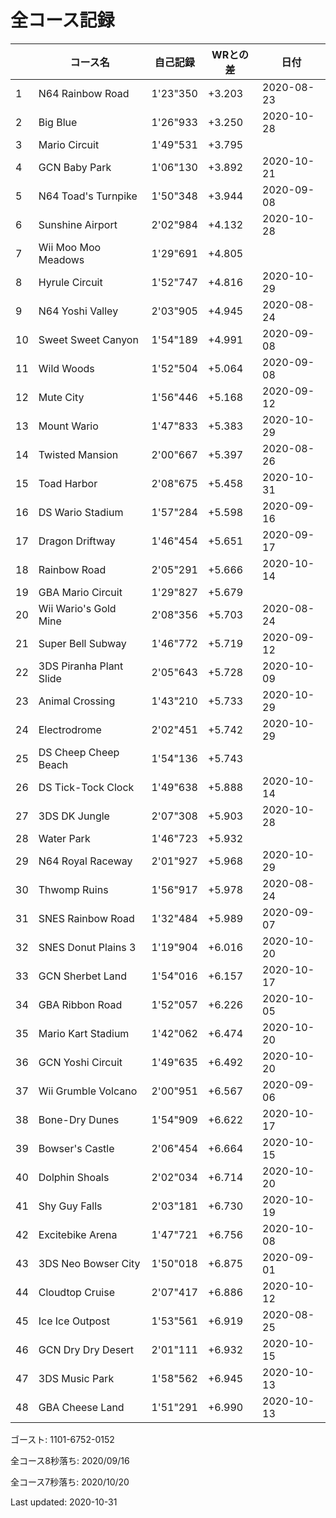 # 全コース記録

||コース名|自己記録|WRとの差|日付
|--|--|--|--|--|
|1|N64 Rainbow Road|1'23"350|+3.203|2020-08-23|
|2|Big Blue|1'26"933|+3.250|2020-10-28|
|3|Mario Circuit|1'49"531|+3.795||
|4|GCN Baby Park|1'06"130|+3.892|2020-10-21|
|5|N64 Toad's Turnpike|1'50"348|+3.944|2020-09-08|
|6|Sunshine Airport|2'02"984|+4.132|2020-10-28|
|7|Wii Moo Moo Meadows|1'29"691|+4.805||
|8|Hyrule Circuit|1'52"747|+4.816|2020-10-29|
|9|N64 Yoshi Valley|2'03"905|+4.945|2020-08-24|
|10|Sweet Sweet Canyon|1'54"189|+4.991|2020-09-08|
|11|Wild Woods|1'52"504|+5.064|2020-09-08|
|12|Mute City|1'56"446|+5.168|2020-09-12|
|13|Mount Wario|1'47"833|+5.383|2020-10-29|
|14|Twisted Mansion|2'00"667|+5.397|2020-08-26|
|15|Toad Harbor|2'08"675|+5.458|2020-10-31|
|16|DS Wario Stadium|1'57"284|+5.598|2020-09-16|
|17|Dragon Driftway|1'46"454|+5.651|2020-09-17|
|18|Rainbow Road|2'05"291|+5.666|2020-10-14|
|19|GBA Mario Circuit|1'29"827|+5.679||
|20|Wii Wario's Gold Mine|2'08"356|+5.703|2020-08-24|
|21|Super Bell Subway|1'46"772|+5.719|2020-09-12|
|22|3DS Piranha Plant Slide|2'05"643|+5.728|2020-10-09|
|23|Animal Crossing|1'43"210|+5.733|2020-10-29|
|24|Electrodrome|2'02"451|+5.742|2020-10-29|
|25|DS Cheep Cheep Beach|1'54"136|+5.743||
|26|DS Tick-Tock Clock|1'49"638|+5.888|2020-10-14|
|27|3DS DK Jungle|2'07"308|+5.903|2020-10-28|
|28|Water Park|1'46"723|+5.932||
|29|N64 Royal Raceway|2'01"927|+5.968|2020-10-29|
|30|Thwomp Ruins|1'56"917|+5.978|2020-08-24|
|31|SNES Rainbow Road|1'32"484|+5.989|2020-09-07|
|32|SNES Donut Plains 3|1'19"904|+6.016|2020-10-20|
|33|GCN Sherbet Land|1'54"016|+6.157|2020-10-17|
|34|GBA Ribbon Road|1'52"057|+6.226|2020-10-05|
|35|Mario Kart Stadium|1'42"062|+6.474|2020-10-20|
|36|GCN Yoshi Circuit|1'49"635|+6.492|2020-10-20|
|37|Wii Grumble Volcano|2'00"951|+6.567|2020-09-06|
|38|Bone-Dry Dunes|1'54"909|+6.622|2020-10-17|
|39|Bowser's Castle|2'06"454|+6.664|2020-10-15|
|40|Dolphin Shoals|2'02"034|+6.714|2020-10-20|
|41|Shy Guy Falls|2'03"181|+6.730|2020-10-19|
|42|Excitebike Arena|1'47"721|+6.756|2020-10-08|
|43|3DS Neo Bowser City|1'50"018|+6.875|2020-09-01|
|44|Cloudtop Cruise|2'07"417|+6.886|2020-10-12|
|45|Ice Ice Outpost|1'53"561|+6.919|2020-08-25|
|46|GCN Dry Dry Desert|2'01"111|+6.932|2020-10-15|
|47|3DS Music Park|1'58"562|+6.945|2020-10-13|
|48|GBA Cheese Land|1'51"291|+6.990|2020-10-13|

ゴースト: 1101-6752-0152

全コース8秒落ち: 2020/09/16

全コース7秒落ち: 2020/10/20

Last updated: 2020-10-31
